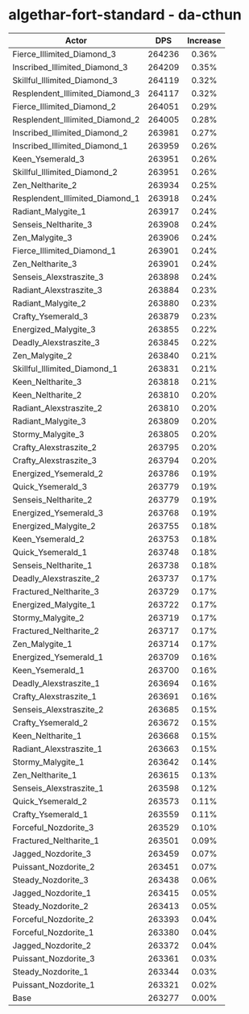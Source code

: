 # algethar-fort-standard - da-cthun
| Actor | DPS | Increase |
|---|:---:|:---:|
|Fierce_Illimited_Diamond_3|264236|0.36%|
|Inscribed_Illimited_Diamond_3|264209|0.35%|
|Skillful_Illimited_Diamond_3|264119|0.32%|
|Resplendent_Illimited_Diamond_3|264117|0.32%|
|Fierce_Illimited_Diamond_2|264051|0.29%|
|Resplendent_Illimited_Diamond_2|264005|0.28%|
|Inscribed_Illimited_Diamond_2|263981|0.27%|
|Inscribed_Illimited_Diamond_1|263959|0.26%|
|Keen_Ysemerald_3|263951|0.26%|
|Skillful_Illimited_Diamond_2|263951|0.26%|
|Zen_Neltharite_2|263934|0.25%|
|Resplendent_Illimited_Diamond_1|263918|0.24%|
|Radiant_Malygite_1|263917|0.24%|
|Senseis_Neltharite_3|263908|0.24%|
|Zen_Malygite_3|263906|0.24%|
|Fierce_Illimited_Diamond_1|263901|0.24%|
|Zen_Neltharite_3|263901|0.24%|
|Senseis_Alexstraszite_3|263898|0.24%|
|Radiant_Alexstraszite_3|263884|0.23%|
|Radiant_Malygite_2|263880|0.23%|
|Crafty_Ysemerald_3|263879|0.23%|
|Energized_Malygite_3|263855|0.22%|
|Deadly_Alexstraszite_3|263845|0.22%|
|Zen_Malygite_2|263840|0.21%|
|Skillful_Illimited_Diamond_1|263831|0.21%|
|Keen_Neltharite_3|263818|0.21%|
|Keen_Neltharite_2|263810|0.20%|
|Radiant_Alexstraszite_2|263810|0.20%|
|Radiant_Malygite_3|263809|0.20%|
|Stormy_Malygite_3|263805|0.20%|
|Crafty_Alexstraszite_2|263795|0.20%|
|Crafty_Alexstraszite_3|263794|0.20%|
|Energized_Ysemerald_2|263786|0.19%|
|Quick_Ysemerald_3|263779|0.19%|
|Senseis_Neltharite_2|263779|0.19%|
|Energized_Ysemerald_3|263768|0.19%|
|Energized_Malygite_2|263755|0.18%|
|Keen_Ysemerald_2|263753|0.18%|
|Quick_Ysemerald_1|263748|0.18%|
|Senseis_Neltharite_1|263738|0.18%|
|Deadly_Alexstraszite_2|263737|0.17%|
|Fractured_Neltharite_3|263729|0.17%|
|Energized_Malygite_1|263722|0.17%|
|Stormy_Malygite_2|263719|0.17%|
|Fractured_Neltharite_2|263717|0.17%|
|Zen_Malygite_1|263714|0.17%|
|Energized_Ysemerald_1|263709|0.16%|
|Keen_Ysemerald_1|263700|0.16%|
|Deadly_Alexstraszite_1|263694|0.16%|
|Crafty_Alexstraszite_1|263691|0.16%|
|Senseis_Alexstraszite_2|263685|0.15%|
|Crafty_Ysemerald_2|263672|0.15%|
|Keen_Neltharite_1|263668|0.15%|
|Radiant_Alexstraszite_1|263663|0.15%|
|Stormy_Malygite_1|263642|0.14%|
|Zen_Neltharite_1|263615|0.13%|
|Senseis_Alexstraszite_1|263598|0.12%|
|Quick_Ysemerald_2|263573|0.11%|
|Crafty_Ysemerald_1|263559|0.11%|
|Forceful_Nozdorite_3|263529|0.10%|
|Fractured_Neltharite_1|263501|0.09%|
|Jagged_Nozdorite_3|263459|0.07%|
|Puissant_Nozdorite_2|263451|0.07%|
|Steady_Nozdorite_3|263438|0.06%|
|Jagged_Nozdorite_1|263415|0.05%|
|Steady_Nozdorite_2|263413|0.05%|
|Forceful_Nozdorite_2|263393|0.04%|
|Forceful_Nozdorite_1|263380|0.04%|
|Jagged_Nozdorite_2|263372|0.04%|
|Puissant_Nozdorite_3|263361|0.03%|
|Steady_Nozdorite_1|263344|0.03%|
|Puissant_Nozdorite_1|263321|0.02%|
|Base|263277|0.00%|
